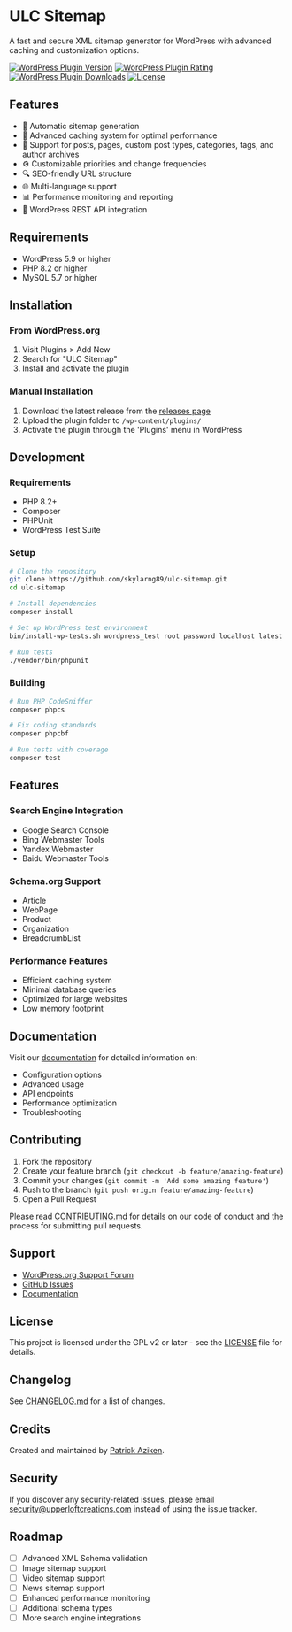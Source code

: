 # ULC Sitemap

A fast and secure XML sitemap generator for WordPress with advanced caching and customization options.

[![WordPress Plugin Version](https://img.shields.io/wordpress/plugin/v/ulc-sitemap)](https://wordpress.org/plugins/ulc-sitemap/)
[![WordPress Plugin Rating](https://img.shields.io/wordpress/plugin/rating/ulc-sitemap)](https://wordpress.org/plugins/ulc-sitemap/)
[![WordPress Plugin Downloads](https://img.shields.io/wordpress/plugin/dt/ulc-sitemap)](https://wordpress.org/plugins/ulc-sitemap/)
[![License](https://img.shields.io/badge/License-GPL%20v2-blue.svg)](https://www.gnu.org/licenses/gpl-2.0.html)

## Features

- 🚀 Automatic sitemap generation
- 💾 Advanced caching system for optimal performance
- 🔄 Support for posts, pages, custom post types, categories, tags, and author archives
- ⚙️ Customizable priorities and change frequencies
- 🔍 SEO-friendly URL structure
- 🌐 Multi-language support
- 📊 Performance monitoring and reporting
- 🔌 WordPress REST API integration

## Requirements

- WordPress 5.9 or higher
- PHP 8.2 or higher
- MySQL 5.7 or higher

## Installation

### From WordPress.org

1. Visit Plugins > Add New
2. Search for "ULC Sitemap"
3. Install and activate the plugin

### Manual Installation

1. Download the latest release from the [releases page](https://github.com/skylarng89/ulc-sitemap/releases)
2. Upload the plugin folder to `/wp-content/plugins/`
3. Activate the plugin through the 'Plugins' menu in WordPress

## Development

### Requirements

- PHP 8.2+
- Composer
- PHPUnit
- WordPress Test Suite

### Setup

```bash
# Clone the repository
git clone https://github.com/skylarng89/ulc-sitemap.git
cd ulc-sitemap

# Install dependencies
composer install

# Set up WordPress test environment
bin/install-wp-tests.sh wordpress_test root password localhost latest

# Run tests
./vendor/bin/phpunit
```

### Building

```bash
# Run PHP CodeSniffer
composer phpcs

# Fix coding standards
composer phpcbf

# Run tests with coverage
composer test
```

## Features

### Search Engine Integration

- Google Search Console
- Bing Webmaster Tools
- Yandex Webmaster
- Baidu Webmaster Tools

### Schema.org Support

- Article
- WebPage
- Product
- Organization
- BreadcrumbList

### Performance Features

- Efficient caching system
- Minimal database queries
- Optimized for large websites
- Low memory footprint

## Documentation

Visit our [documentation](https://github.com/skylarng89/ulc-sitemap/wiki) for detailed information on:

- Configuration options
- Advanced usage
- API endpoints
- Performance optimization
- Troubleshooting

## Contributing

1. Fork the repository
2. Create your feature branch (`git checkout -b feature/amazing-feature`)
3. Commit your changes (`git commit -m 'Add some amazing feature'`)
4. Push to the branch (`git push origin feature/amazing-feature`)
5. Open a Pull Request

Please read [CONTRIBUTING.md](CONTRIBUTING.md) for details on our code of conduct and the process for submitting pull requests.

## Support

- [WordPress.org Support Forum](https://wordpress.org/support/plugin/ulc-sitemap/)
- [GitHub Issues](https://github.com/skylarng89/ulc-sitemap/issues)
- [Documentation](https://github.com/skylarng89/ulc-sitemap/wiki)

## License

This project is licensed under the GPL v2 or later - see the [LICENSE](LICENSE) file for details.

## Changelog

See [CHANGELOG.md](CHANGELOG.md) for a list of changes.

## Credits

Created and maintained by [Patrick Aziken](https://github.com/skylarng89).

## Security

If you discover any security-related issues, please email security@upperloftcreations.com instead of using the issue tracker.

## Roadmap

- [ ] Advanced XML Schema validation
- [ ] Image sitemap support
- [ ] Video sitemap support
- [ ] News sitemap support
- [ ] Enhanced performance monitoring
- [ ] Additional schema types
- [ ] More search engine integrations